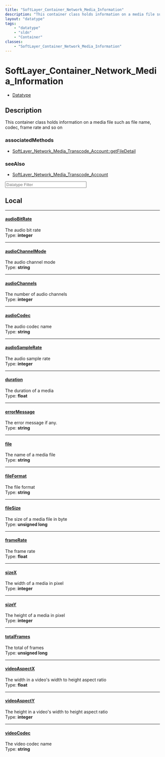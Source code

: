```yaml
---
title: "SoftLayer_Container_Network_Media_Information"
description: "This container class holds information on a media file such as file name, codec, frame rate and so on"
layout: "datatype"
tags:
    - "datatype"
    - "sldn"
    - "Container"
classes:
    - "SoftLayer_Container_Network_Media_Information"
---
```


# SoftLayer_Container_Network_Media_Information
<div id='service-datatype'>
    <ul id='sldn-reference-tabs'>
        <li id='datatype'> <a href='/reference/datatypes/SoftLayer_Container_Network_Media_Information' >Datatype</a></li>
    </ul>
</div>

## Description 
This container class holds information on a media file such as file name, codec, frame rate and so on 


### associatedMethods

*  [SoftLayer_Network_Media_Transcode_Account::getFileDetail](/reference/services/SoftLayer_Network_Media_Transcode_Account/getFileDetail )



### seeAlso

* [SoftLayer_Network_Media_Transcode_Account](/reference/services/SoftLayer_Network_Media_Transcode_Account )




<!-- Filer BEGIN -->
<div class="view-filters">
        <div class="clearfix">
            <div class="search-input-box">
                <input placeholder="Datatype Filter" onkeyup="titleSearch(inputId='prop-input', divId='properties', elementClass='prop-row')" 
                    type="text" id="prop-input" value="" size="30" maxlength="128" class="form-text">
            </div>
        </div>
</div>
<!-- Filer END -->

<div id="properties" class="content">
<div id="localProperties" class="prop-content" >

## Local
<div class="prop-row">

-----
[audioBitRate]: #audiobitrate
#### [audioBitRate]
The audio bit rate  
<span class="type-label">Type: </span>**integer**


</div>
<div class="prop-row">

-----
[audioChannelMode]: #audiochannelmode
#### [audioChannelMode]
The audio channel mode  
<span class="type-label">Type: </span>**string**


</div>
<div class="prop-row">

-----
[audioChannels]: #audiochannels
#### [audioChannels]
The number of audio channels  
<span class="type-label">Type: </span>**integer**


</div>
<div class="prop-row">

-----
[audioCodec]: #audiocodec
#### [audioCodec]
The audio codec name  
<span class="type-label">Type: </span>**string**


</div>
<div class="prop-row">

-----
[audioSampleRate]: #audiosamplerate
#### [audioSampleRate]
The audio sample rate  
<span class="type-label">Type: </span>**integer**


</div>
<div class="prop-row">

-----
[duration]: #duration
#### [duration]
The duration of a media  
<span class="type-label">Type: </span>**float**


</div>
<div class="prop-row">

-----
[errorMessage]: #errormessage
#### [errorMessage]
The error message if any.  
<span class="type-label">Type: </span>**string**


</div>
<div class="prop-row">

-----
[file]: #file
#### [file]
The name of a media file  
<span class="type-label">Type: </span>**string**


</div>
<div class="prop-row">

-----
[fileFormat]: #fileformat
#### [fileFormat]
The file format  
<span class="type-label">Type: </span>**string**


</div>
<div class="prop-row">

-----
[fileSize]: #filesize
#### [fileSize]
The size of a media file in byte  
<span class="type-label">Type: </span>**unsigned long**


</div>
<div class="prop-row">

-----
[frameRate]: #framerate
#### [frameRate]
The frame rate  
<span class="type-label">Type: </span>**float**


</div>
<div class="prop-row">

-----
[sizeX]: #sizex
#### [sizeX]
The width of a media in pixel  
<span class="type-label">Type: </span>**integer**


</div>
<div class="prop-row">

-----
[sizeY]: #sizey
#### [sizeY]
The height of a media in pixel  
<span class="type-label">Type: </span>**integer**


</div>
<div class="prop-row">

-----
[totalFrames]: #totalframes
#### [totalFrames]
The total of frames  
<span class="type-label">Type: </span>**unsigned long**


</div>
<div class="prop-row">

-----
[videoAspectX]: #videoaspectx
#### [videoAspectX]
The width in a video's width to height aspect ratio  
<span class="type-label">Type: </span>**float**


</div>
<div class="prop-row">

-----
[videoAspectY]: #videoaspecty
#### [videoAspectY]
The height in a video's width to height aspect ratio  
<span class="type-label">Type: </span>**integer**


</div>
<div class="prop-row">

-----
[videoCodec]: #videocodec
#### [videoCodec]
The video codec name  
<span class="type-label">Type: </span>**string**


</div>
</div>
<!-- LOCAL PROPERTY END -->

</div>


